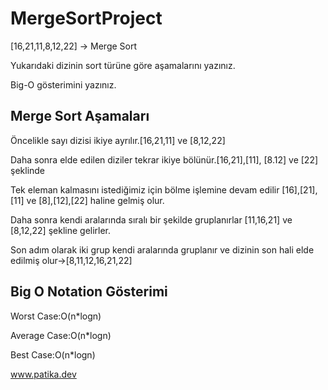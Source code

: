 # MergeSortProject
[16,21,11,8,12,22] -> Merge Sort


Yukarıdaki dizinin sort türüne göre aşamalarını yazınız.


Big-O gösterimini yazınız.

## Merge Sort Aşamaları


Öncelikle sayı dizisi ikiye ayrılır.[16,21,11] ve [8,12,22]


Daha sonra elde edilen diziler tekrar ikiye bölünür.[16,21],[11],
[8.12] ve [22] şeklinde


Tek eleman kalmasını istediğimiz için bölme işlemine devam edilir [16],[21],[11] ve [8],[12],[22] haline gelmiş olur.


Daha sonra kendi aralarında sıralı bir şekilde gruplanırlar [11,16,21] ve [8,12,22] şekline gelirler.


Son adım olarak iki grup kendi aralarında gruplanır ve dizinin son hali elde edilmiş olur->[8,11,12,16,21,22]


## Big O Notation Gösterimi


Worst Case:O(n*logn)


Average Case:O(n*logn)


Best Case:O(n*logn)


 www.patika.dev
